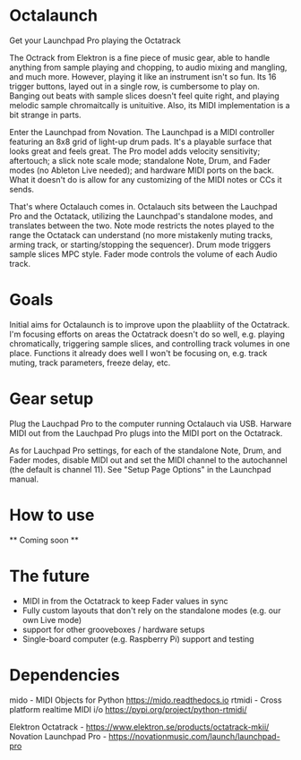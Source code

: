 # Octalaunch
Get your Launchpad Pro playing the Octatrack

The Octrack from Elektron is a fine piece of music gear, able to handle anything from sample playing and chopping, to audio mixing and mangling, and much more. However, playing it like an instrument isn't so fun. Its 16 trigger buttons, layed out in a single row, is cumbersome to play on. Banging out beats with sample slices doesn't feel quite right, and playing melodic sample chromaitcally is unituitive. Also, its MIDI implementation is a bit strange in parts.

Enter the Launchpad from Novation. The Launchpad is a MIDI controller featuring an 8x8 grid of light-up drum pads. It's a playable surface that looks great and feels great. The Pro model adds velocity sensitivity; aftertouch; a slick note scale mode; standalone Note, Drum, and Fader modes (no Ableton Live needed); and hardware MIDI ports on the back. What it doesn't do is allow for any customizing of the MIDI notes or CCs it sends.

That's where Octalauch comes in. Octalauch sits between the Lauchpad Pro and the Octatack, utilizing the Launchpad's standalone modes, and translates between the two. Note mode restricts the notes played to the range the Octatack can understand (no more mistakenly muting tracks, arming track, or starting/stopping the sequencer). Drum mode triggers sample slices MPC style. Fader mode controls the volume of each Audio track.

# Goals
Initial aims for Octalaunch is to improve upon the plaabliity of the Octatrack. I'm focusing efforts on areas the Octatrack doesn't do so well, e.g. playing chromatically, triggering sample slices, and controlling track volumes in one place. Functions it already does well I won't be focusing on, e.g. track muting, track parameters, freeze delay, etc.

# Gear setup
Plug the Lauchpad Pro to the computer running Octalauch via USB. Harware MIDI out from the Lauchpad Pro plugs into the MIDI port on the Octatrack.

As for Lauchpad Pro settings, for each of the standalone Note, Drum, and Fader modes, disable MIDI out and set the MIDI channel to the autochannel (the default is channel 11). See "Setup Page Options" in the Launchpad manual.

# How to use
** Coming soon **

# The future
* MIDI in from the Octatrack to keep Fader values in sync
* Fully custom layouts that don't rely on the standalone modes (e.g. our own Live mode)
* support for other grooveboxes / hardware setups
* Single-board computer (e.g. Raspberry Pi) support and testing

# Dependencies
mido - MIDI Objects for Python https://mido.readthedocs.io
rtmidi - Cross platform realtime MIDI i/o https://pypi.org/project/python-rtmidi/

Elektron Octatrack - https://www.elektron.se/products/octatrack-mkii/
Novation Launchpad Pro - https://novationmusic.com/launch/launchpad-pro
